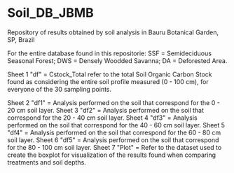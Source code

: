 # Soil_DB_JBMB
Repository of results obtained by soil analysis in Bauru Botanical Garden, SP, Brazil

For the entire database found in this repositorie:
SSF = Semideciduous Seasonal Forest; 
DWS = Densely Woodded Savanna; 
DA = Deforested Area.

Sheet 1 "df" = Cstock_Total refer to the total Soil Organic Carbon Stock found as considering the entire soil profile measured (0 - 100 cm), for everyone of the 30 sampling points.

Sheet 2 "df1" = Analysis performed on the soil that correspond for the 0 - 20 cm soil layer. 
Sheet 3 "df2" = Analysis performed on the soil that correspond for the 20 - 40 cm soil layer. 
Sheet 4 "df3" = Analysis performed on the soil that correspond for the 40 - 60 cm soil layer. 
Sheet 5 "df4" = Analysis performed on the soil that correspond for the 60 - 80 cm soil layer. 
Sheet 6 "df5" = Analysis performed on the soil that correspond for the 80 - 100 cm soil layer. 
Sheet 7 "Plot" = Refer to the dataset used to create the boxplot for visualization of the results found when comparing treatments and soil depths. 
